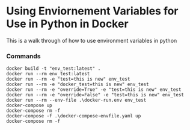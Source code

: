 # Using Enviornement Variables for Use in Python in Docker
This is a walk through of how to use environment variables in python

### Commands

```
docker build -t "env_test:latest" .
docker run --rm env_test:latest
docker run --rm -e "test=this is new" env_test
docker run --rm -e "docker_test=this is new" env_test
docker run --rm -e "override=True" -e "test=this is new" env_test
docker run --rm -e "override=False" -e "test=this is new" env_test
docker run --rm --env-file .\docker-run.env env_test
docker-compose up
docker-compose rm -f
docker-compose -f .\docker-compose-envfile.yaml up
docker-compose rm -f
```